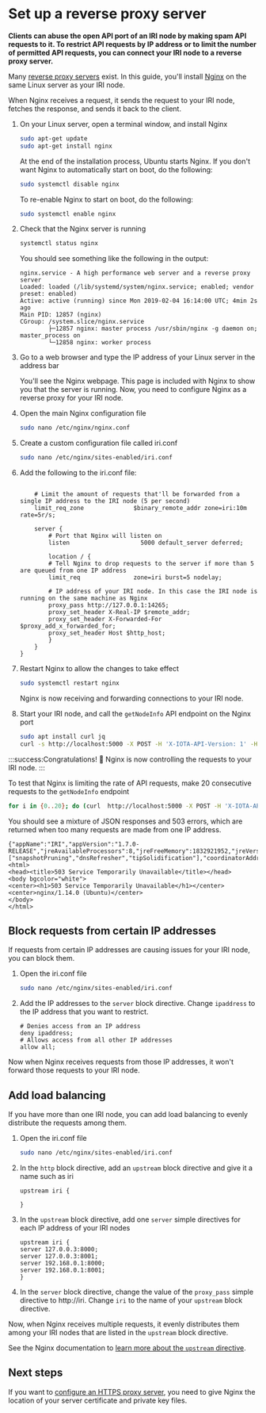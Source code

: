 # Set up a reverse proxy server

**Clients can abuse the open API port of an IRI node by making spam API requests to it. To restrict API requests by IP address or to limit the number of permitted API requests, you can connect your IRI node to a reverse proxy server.**

Many [reverse proxy servers](https://en.wikipedia.org/wiki/Reverse_proxy) exist. In this guide, you'll install [Nginx](https://docs.nginx.com/nginx/admin-guide/web-server/reverse-proxy/) on the same Linux server as your IRI node.

When Nginx receives a request, it sends the request to your IRI node, fetches the response, and sends it back to the client.

1. On your Linux server, open a terminal window, and install Nginx

    ```bash
    sudo apt-get update
    sudo apt-get install nginx
    ```
    At the end of the installation process, Ubuntu starts Nginx. If you don't want Nginx to automatically start on boot, do the following:
    
    ```bash
    sudo systemctl disable nginx
    ```

    To re-enable Nginx to start on boot, do the following:

    ```bash    
    sudo systemctl enable nginx
    ```

2. Check that the Nginx server is running

    ```bash
    systemctl status nginx
    ```
    You should see something like the following in the output:

    ```shell
    nginx.service - A high performance web server and a reverse proxy server
    Loaded: loaded (/lib/systemd/system/nginx.service; enabled; vendor preset: enabled)
    Active: active (running) since Mon 2019-02-04 16:14:00 UTC; 4min 2s ago
    Main PID: 12857 (nginx)
    CGroup: /system.slice/nginx.service
            ├─12857 nginx: master process /usr/sbin/nginx -g daemon on; master_process on
            └─12858 nginx: worker process
    ```

3. Go to a web browser and type the IP address of your Linux server in the address bar

    You'll see the Nginx webpage. This page is included with Nginx to show you that the server is running. Now, you need to configure Nginx as a reverse proxy for your IRI node.

4. Open the main Nginx configuration file

    ```bash
    sudo nano /etc/nginx/nginx.conf
    ```

5. Create a custom configuration file called iri.conf

    ```bash
    sudo nano /etc/nginx/sites-enabled/iri.conf
    ```

6. Add the following to the iri.conf file:

    ```shell

        # Limit the amount of requests that'll be forwarded from a single IP address to the IRI node (5 per second)
        limit_req_zone              $binary_remote_addr zone=iri:10m rate=5r/s;

        server {
            # Port that Nginx will listen on
            listen                    5000 default_server deferred;

            location / {
            # Tell Nginx to drop requests to the server if more than 5 are queued from one IP address
            limit_req               zone=iri burst=5 nodelay;
            
            # IP address of your IRI node. In this case the IRI node is running on the same machine as Nginx
            proxy_pass http://127.0.0.1:14265;
            proxy_set_header X-Real-IP $remote_addr;
            proxy_set_header X-Forwarded-For $proxy_add_x_forwarded_for;
            proxy_set_header Host $http_host;
            }
        }
    }
    ```

7. Restart Nginx to allow the changes to take effect

    ```bash
    sudo systemctl restart nginx
    ```

    Nginx is now receiving and forwarding connections to your IRI node.

8. Start your IRI node, and call the `getNodeInfo` API endpoint on the Nginx port

    ```bash
    sudo apt install curl jq
    curl -s http://localhost:5000 -X POST -H 'X-IOTA-API-Version: 1' -H 'Content-Type: application/json' -d '{"command": "getNodeInfo"}' | jq
    ```

:::success:Congratulations! :tada:
Nginx is now controlling the requests to your IRI node.
:::

To test that Nginx is limiting the rate of API requests, make 20 consecutive requests to the `getNodeInfo` endpoint

```bash
for i in {0..20}; do (curl  http://localhost:5000 -X POST -H 'X-IOTA-API-Version: 1' -H 'Content-Type: application/json' -d '{"command": "getNodeInfo"}') 2>/dev/null; done
```

You should see a mixture of JSON responses and 503 errors, which are returned when too many requests are made from one IP address.

```shell
{"appName":"IRI","appVersion":"1.7.0-RELEASE","jreAvailableProcessors":8,"jreFreeMemory":1832921952,"jreVersion":"1.8.0_191","jreMaxMemory":20997734400,"jreTotalMemory":4073869600,"latestMilestone":"CUOENIPTRCNECMVOXSWKOONGZJICAPH9FIG9F9KYXF9VYXFUKTNDCCLLWRZNUHZIGLJZFWPOVCIZA9999","latestMilestoneIndex":1050373,"latestSolidSubtangleMilestone":"CUOENIPTRCNECMVOXSWKOONGZJICAPH9FIG9F9KYXF9VYXFUKTNDCCLLWRZNUHZIGLJZFWPOVCIZA9999","latestSolidSubtangleMilestoneIndex":1050373,"milestoneStartIndex":1050101,"lastSnapshottedMilestoneIndex":1050264,"neighbors":7,"packetsQueueSize":0,"time":1554971201776,"tips":7335,"transactionsToRequest":0,"features":["snapshotPruning","dnsRefresher","tipSolidification"],"coordinatorAddress":"EQSAUZXULTTYZCLNJNTXQTQHOMOFZERHTCGTXOLTVAHKSA9OGAZDEKECURBRIXIJWNPFCQIOVFVVXJVD9","duration":0}<html>
<head><title>503 Service Temporarily Unavailable</title></head>
<body bgcolor="white">
<center><h1>503 Service Temporarily Unavailable</h1></center>
<center>nginx/1.14.0 (Ubuntu)</center>
</body>
</html>
```

## Block requests from certain IP addresses

If requests from certain IP addresses are causing issues for your IRI node, you can block them.

1. Open the iri.conf file

    ```bash
    sudo nano /etc/nginx/sites-enabled/iri.conf
    ```

2. Add the IP addresses to the `server` block directive. Change `ipaddress` to the IP address that you want to restrict.


    ```shell
    # Denies access from an IP address
    deny ipaddress;
    # Allows access from all other IP addresses
    allow all;
    ```

Now when Nginx receives requests from those IP addresses, it won't forward those requests to your IRI node.

## Add load balancing

If you have more than one IRI node, you can add load balancing to evenly distribute the requests among them.

1. Open the iri.conf file

    ```bash
    sudo nano /etc/nginx/sites-enabled/iri.conf
    ```

2. In the `http` block directive, add an `upstream` block directive and give it a name such as iri

    ```shell
    upstream iri {
    
    }
    ```

3. In the `upstream` block directive, add one `server` simple directives for each IP address of your IRI nodes

    ```shell
    upstream iri {
    server 127.0.0.3:8000;
    server 127.0.0.3:8001;
    server 192.168.0.1:8000;
    server 192.168.0.1:8001;
    }
    ```

4. In the `server` block directive, change the value of the `proxy_pass` simple directive to http://iri. Change `iri` to the name of your `upstream` block directive.

Now, when Nginx receives multiple requests, it evenly distributes them among your IRI nodes that are listed in the `upstream` block directive.

See the Nginx documentation to [learn more about the `upstream` directive](http://nginx.org/en/docs/http/ngx_http_upstream_module.html#upstream).

## Next steps

If you want to [configure an HTTPS proxy server](https://nginx.org/en/docs/http/configuring_https_servers.html), you need to give Nginx the location of your server certificate and private key files.
